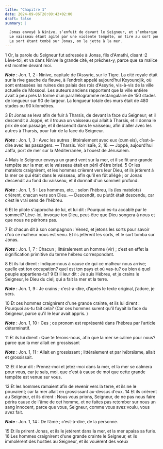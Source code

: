 ```yaml
---
title: "Chapitre 1"
date: 2024-09-06T20:00:43+02:00
draft: false
summary: |
  
  Jonas envoyé à Ninive, s’enfuit de devant le Seigneur, et s’embarque pour aller à Tharsis.
  Le vaisseau étant agité par une violente tempête, on tire au sort pour en découvrir la cause.
  Le sort étant tombé sur Jonas, on le jette à la mer.
---
```



1 Or, la parole du Seigneur fut adressée à Jonas, fils d'Amathi, disant :2 Lève-toi, et va dans Ninive la grande cité, et prêches-y, parce que sa malice est montée devant moi.

***Note*** :  Jon. 1, 2 : Ninive, capitale de l’Assyrie, sur le Tigre. La cité royale était sur la rive gauche du fleuve, à l’endroit appelé aujourd’hui Koyoundjik, où sont entassées les ruines des palais des rois d’Assyrie, vis-à-vis de la ville actuelle de Mossoul. Les auteurs anciens rapportent que la ville entière avait à peu près la forme d’un parallélogramme rectangulaire de 150 stades de longueur sur 90 de largeur. La longueur totale des murs était de 480 stades ou 90 kilomètres.


3 Et Jonas se leva afin de fuir à Tharsis, de devant la face du Seigneur; et il descendit à Joppé, et il trouva un vaisseau qui allait à Tharsis, et il donna le prix de son passage, et il descendit dans le vaisseau, afin d'aller avec les autres à Tharsis, pour fuir de la face du Seigneur.

***Note*** :  Jon. 1, 3 : Avec les autres ; littéralement avec eux (cum eis), c’est-à-dire avec les passagers. ― Tharsis. Voir Isaïe, 2, 16. ― Joppé, aujourd’hui Jaffa, port de mer sur la Méditerranée, à l’ouest de Jérusalem.


4 Mais le Seigneur envoya un grand vent sur la mer, et il se fit une grande tempête sur la mer, et le vaisseau était en péril d'être brisé. 5 Or les matelots craignirent, et les hommes crièrent vers leur Dieu, et ils jetèrent à la mer ce qui était dans le vaisseau, afin qu'il en fût allégé ; or Jonas descendit au fond du vaisseau, et il dormait d'un sommeil profond.

***Note*** :  Jon. 1, 5 : Les hommes, etc. ; selon l’hébreu, ils (les matelots) crièrent, chacun vers son Dieu. ― Descendit, ou plutôt était descendu, car c’est le vrai sens de l’hébreu.

6 Et le pilote s'approcha de lui, et lui dit : Pourquoi es-tu accablé par le sommeil? Lève-loi, invoque ton Dieu, peut-être que Dieu songera à nous et que nous ne périrons pas.


7 Et chacun dit à son compagnon : Venez, et jetons les sorts pour savoir d'où ce malheur nous est venu. Et ils jetèrent les sorts, et le sort tomba sur Jonas.

***Note*** :  Jon. 1, 7 : Chacun ; littéralement un homme (vir) ; c’est en effet la signification primitive du terme hébreu correspondant.


8 Et ils lui dirent : Indique-nous à cause de qui ce malheur nous arrive; quelle est ton occupation? quel est ton pays et où vas-tu? ou bien à quel peuple appartiens-tu? 9 Et il leur dit : Je suis Hébreu, et je crains le Seigneur, le Dieu du ciel, qui a fait la mer et la terre.

***Note*** :  Jon. 1, 9 : Je crains ; c’est-à-dire, d’après le texte original, j’adore, je sers.

10 Et ces hommes craignirent d'une grande crainte, et ils lui dirent : Pourquoi as-tu fait cela? (Car ces hommes surent qu'il fuyait la face du Seigneur, parce qu'il le leur avait appris. )

***Note*** :  Jon. 1, 10 : Ces ; ce pronom est représenté dans l’hébreu par l’article déterminatif.

11 Et ils lui dirent : Que te ferons-nous, afin que la mer se calme pour nous? parce que la mer allait en grossissant

***Note*** :  Jon. 1, 11 : Allait en grossissant ; littéralement et par hébraïsme, allait et grossissait.

12 Et il leur dit : Prenez-moi et jetez-moi dans la mer, et la mer se calmera pour vous, car je sais, moi, que c'est à cause de moi que cette grande tempête est venue sur vous.


13 Et les hommes ramaient afin de revenir vers la terre, et ils ne le pouvaient; car la mer allait en grossissant au-dessus d'eux. 14 Et ils crièrent au Seigneur, et ils dirent : Nous vous prions, Seigneur, de ne pas nous faire périra cause de l'âme de cet homme, et ne faites pas retomber sur nous un sang innocent, parce que vous, Seigneur, comme vous avez voulu, vous avez fait.

***Note*** :  Jon. 1, 14 : De l’âme ; c’est-à-dire, de la personne.

15 Et ils prirent Jonas, et ils le jetèrent dans la mer, et la mer apaisa sa furie. 16 Les hommes craignirent d'une grande crainte le Seigneur, et ils immolèrent des hosties au Seigneur, et ils vouèrent des vœux

